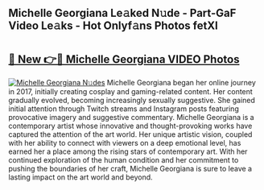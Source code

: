 ## Michelle Georgiana Le𝚊ked N𝚞de - Part-GaF Video Le𝚊ks - Hot Onlyf𝚊ns Photos fetXl

# <h2><a href="http://ac1654.deff.icu/?id=Michelle+Georgiana">🔗 New 👉🔴 Michelle Georgiana VIDEO Photos</a></h2>

[![Michelle Georgiana N𝚞des](https://i.imgur.com/rIISA9y.gif)](http://ac1654.deff.icu/?id=Michelle+Georgiana)
Michelle Georgiana began her online journey in 2017, initially creating cosplay and gaming-related content. Her content gradually evolved, becoming increasingly sexually suggestive. She gained initial attention through Twitch streams and Instagram posts featuring provocative imagery and suggestive commentary. Michelle Georgiana is a contemporary artist whose innovative and thought-provoking works have captured the attention of the art world. Her unique artistic vision, coupled with her ability to connect with viewers on a deep emotional level, has earned her a place among the rising stars of contemporary art. With her continued exploration of the human condition and her commitment to pushing the boundaries of her craft, Michelle Georgiana is sure to leave a lasting impact on the art world and beyond.

